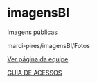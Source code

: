 # imagensBI
Imagens públicas

marci-pires/imagensBI/Fotos

<p><a href="equipe.html">Ver página da equipe</a></p>

<p><a href="guia-acesso-cet.html">GUIA DE ACESSOS</a></p>
